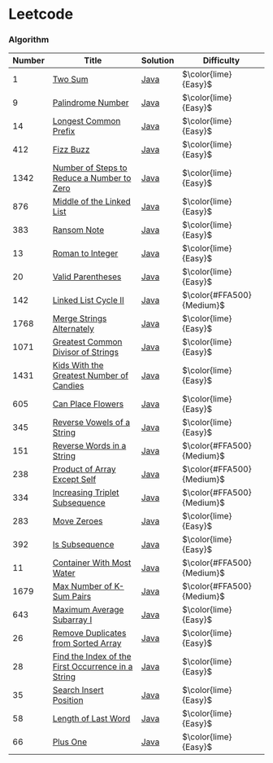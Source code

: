 # Leetcode
### Algorithm
| Number | Title | Solution                                                                                                                       | Difficulty             |
|--------| ----- |--------------------------------------------------------------------------------------------------------------------------------|------------------------|
| 1      |[Two Sum](https://leetcode.com/problems/two-sum/) | [Java](leetcode/blob/main/algorithms/q1_two_sum/TwoSum.java)                                                                   | $\color{lime}{Easy}$   |
| 9      |[Palindrome Number](https://leetcode.com/problems/palindrome-number/) | [Java](leetcode/blob/main/algorithms/q9_palindrome_number/PalindromeNumber.java)                                               | $\color{lime}{Easy}$   |
| 14     |[Longest Common Prefix](https://leetcode.com/problems/longest-common-prefix/description/) | [Java](leetcode/blob/main/algorithms/q14_longest_common_prefix/LongestCommonPrefix.java)                                       | $\color{lime}{Easy}$   |
| 412    |[Fizz Buzz](https://leetcode.com/problems/fizz-buzz/) | [Java](leetcode/blob/main/algorithms/q412_fizz_buzz/FizzBuzz.java)                                                             | $\color{lime}{Easy}$   |
| 1342   |[Number of Steps to Reduce a Number to Zero](https://leetcode.com/problems/number-of-steps-to-reduce-a-number-to-zero/description/) | [Java](leetcode/blob/main/algorithms/q1342_number_of_steps_to_reduce_a_number_to_zero/NumberOfStepsToReduceANumberToZero.java) | $\color{lime}{Easy}$   |
| 876    |[Middle of the Linked List](https://leetcode.com/problems/middle-of-the-linked-list/description/) | [Java](leetcode/blob/main/algorithms/q876_middle_of_the_linked_list/MiddleOfTheLinkedList.java)                                | $\color{lime}{Easy}$   |
| 383    |[Ransom Note](https://leetcode.com/problems/ransom-note/) | [Java](leetcode/blob/main/algorithms/q383_ransom_note/RansomNote.java)                                                         | $\color{lime}{Easy}$   |
| 13     |[Roman to Integer](https://leetcode.com/problems/roman-to-integer/) | [Java](leetcode/blob/main/algorithms/q13_roman_to_integer/RomanToInteger.java)                                                 | $\color{lime}{Easy}$   |
| 20     |[Valid Parentheses](https://leetcode.com/problems/valid-parentheses/) | [Java](leetcode/blob/main/algorithms/q20_valid_parentheses/ValidParentheses.java)                                              | $\color{lime}{Easy}$   |
| 142    |[Linked List Cycle II](https://leetcode.com/problems/linked-list-cycle-ii/) | [Java](leetcode/blob/main/algorithms/q142_linked_list_cycle_2/LinkedListCycleII.java)                                          | $\color{#FFA500}{Medium}$ |
| 1768   |[Merge Strings Alternately](https://leetcode.com/problems/merge-strings-alternately/) | [Java](leetcode/blob/main/algorithms/q1768_merge_strings_alternately/MergeStringsAlternately.java)                             | $\color{lime}{Easy}$ |
| 1071   |[Greatest Common Divisor of Strings](https://leetcode.com/problems/greatest-common-divisor-of-strings/) | [Java](leetcode/blob/main/algorithms/q1071_greatest_common_divisor_of_strings/GreatestCommonDivisorOfStrings.java)             | $\color{lime}{Easy}$ |
| 1431   |[Kids With the Greatest Number of Candies](https://leetcode.com/problems/kids-with-the-greatest-number-of-candies/) | [Java](leetcode/blob/main/algorithms/q1431_kids_with_the_greatest_number_of_candies/KidsWithTheGreatestNumberOfCandies.java)   | $\color{lime}{Easy}$ |
| 605    |[Can Place Flowers](https://leetcode.com/problems/can-place-flowers/) | [Java](leetcode/blob/main/algorithms/q605_can_place_flowers/CanPlaceFlowers.java)                                              | $\color{lime}{Easy}$ |
| 345    |[Reverse Vowels of a String](https://leetcode.com/problems/reverse-vowels-of-a-string/) | [Java](leetcode/blob/main/algorithms/q345_reverse_vowels_of_a_string/ReverseVowelsOfaString.java)                              | $\color{lime}{Easy}$ |
| 151    |[Reverse Words in a String](https://leetcode.com/problems/reverse-words-in-a-string/) | [Java](leetcode/blob/main/algorithms/q151_reverse_words_in_a_string/ReverseWordsInAString.java)                                | $\color{#FFA500}{Medium}$ |
| 238    |[Product of Array Except Self](https://leetcode.com/problems/product-of-array-except-self/) | [Java](leetcode/blob/main/algorithms/q151_reverse_words_in_a_string/ReverseWordsInAString.java)                                | $\color{#FFA500}{Medium}$ |
| 334    |[Increasing Triplet Subsequence](https://leetcode.com/problems/increasing-triplet-subsequence/) | [Java](leetcode/blob/main/algorithms/q334_increasing_triplet_subsequence/IncreasingTripletSubsequence.java)                    | $\color{#FFA500}{Medium}$ |
| 283    |[Move Zeroes](https://leetcode.com/problems/move-zeroes/) | [Java](leetcode/blob/main/algorithms/q283_move_zeroes/MoveZeroes.java)                                                         | $\color{lime}{Easy}$ |
| 392    |[Is Subsequence](https://leetcode.com/problems/is-subsequence/) | [Java](leetcode/blob/main/algorithms/q392_is_subsequence/IsSubsequence.java)                                                   | $\color{lime}{Easy}$ |
| 11     |[Container With Most Water](https://leetcode.com/problems/container-with-most-water/) | [Java](leetcode/blob/main/algorithms/q11_container_with_most_water/ContainerWithMostWater.java)                                | $\color{#FFA500}{Medium}$ |
| 1679   |[Max Number of K-Sum Pairs](https://leetcode.com/problems/max-number-of-k-sum-pairs/) | [Java](leetcode/blob/main/algorithms/q1679/_max_number_of_k_sum_pairs/MaxNumberOfKSumPairs.java)                               | $\color{#FFA500}{Medium}$ |
| 643    |[Maximum Average Subarray I](https://leetcode.com/problems/maximum-average-subarray-i/) | [Java](leetcode/blob/main/algorithms/q643_maximum_average_subarray/MaximumAverageSubarrayI.java)                               | $\color{lime}{Easy}$ |
| 26     |[Remove Duplicates from Sorted Array](https://leetcode.com/problems/remove-duplicates-from-sorted-array/) | [Java](leetcode/blob/main/algorithms/q26_remove_duplicates_from_sorted_array/RemoveDuplicatesFromSortedArray.java)                                                                                      | $\color{lime}{Easy}$ |
| 28     |[Find the Index of the First Occurrence in a String](https://leetcode.com/problems/find-the-index-of-the-first-occurrence-in-a-string/) | [Java](leetcode/blob/main/algorithms/q28_find_the_ndex_of_the_first_occurrence_in_a_string/FindtheIndexoftheFirstOccurrenceinaString.java)                                                                                      | $\color{lime}{Easy}$ |
| 35     |[Search Insert Position](https://leetcode.com/problems/search-insert-position/) | [Java](leetcode/blob/main/algorithms/q35_search_Insert_position/SearchInsertPosition.java)                                                                                      | $\color{lime}{Easy}$ |
| 58     |[Length of Last Word](https://leetcode.com/problems/length-of-last-word/) | [Java](leetcode/blob/main/algorithms/q58_length_of_last_word/LengthofLastWord.java)                                                                                      | $\color{lime}{Easy}$ |
| 66     |[Plus One](https://leetcode.com/problems/plus-one/) | [Java](leetcode/blob/main/algorithms/q66_plus_one/PlusOne.java)                                                                                      | $\color{lime}{Easy}$ |
